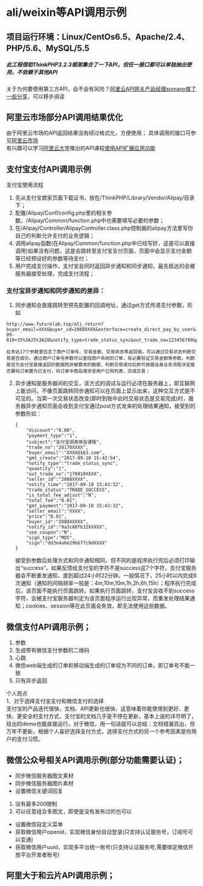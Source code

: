 # ali/weixin等API调用示例
## 项目运行环境：Linux/CentOs6.5、Apache/2.4、PHP/5.6、MySQL/5.5
##### 此工程借助ThinkPHP3.2.3框架集合了一下API，但任一接口都可以单独抽出使用，不依赖于其他API
关于为何要使用第三方API，会不会有风险？[阿里云API网关产品经理somany做了一些分享](https://yq.aliyun.com/articles/72533?spm=5176.100239.0.0.g6BX1g)，可以移步阅读
## 阿里云市场部分API调用结果优化  
由于阿里云市场的API返回结果没有经过格式化，方便使用；
具体调用的接口可参见[阿里云市场](https://promotion.aliyun.com/ntms/market/data.html?spm=5176.8142029.414693.37.Agg7CB)  
有兴趣可以学习[阿里云大学](https://edu.aliyun.com/)推出的API课程[使用API扩展应用功能](https://edu.aliyun.com/course/69?spm=0.0.0.0.k7BeWl)
## 支付宝支付API调用示例
支付宝使用流程
 1. 先从支付宝商家页面下载证书，放在/ThinkPHP/Library/Vendor/Alipay/目录下；  
 2. 配置/Alipay/Conf/config.php里的相关参数，/Alipay/Common/function.php中也需要填写必要的参数；  
 3. 在/Alipay/Controller/AlipayController.class.php控制器的alipay方法里写你自己的判断允许支付的业务逻辑；
 4. 调用alipay函数(在Alipay/Common/function.php中已经写好，这是可以直接调用)如果没有问题，这是会跳转至支付宝支付页面，页面中会显示支付金额等已经预设好的参数等待支付；  
 5. 用户完成支付操作，支付宝会同时返回异步通知和同步通知，最先抵达的会被服务器接受处理，完成支付流程；  

### 支付宝异步通知和同步通知的差异：

 1. 同步通知会直接跳转至预先配置的回调地址，通过get方式传递支付参数，形如
```
http://www.futurelab.top/ali_return?buyer_email=XXX&buyer_id=2088XXXX&exterface=create_direct_pay_by_user&is_success=T&notify_id=RqPnCoPT3K9%252Fvwbh3InWfjfy%252BgJNrz7BPac%252FqwHxJcac3tW0SBAZc&notify_time=2017-09-010+15%3A25%3A20&notify_type=trade_status_sync&out_trade_no=123456789&payment_type=1&seller_email=XXXX&seller_id=2088XXXX&subject=%E4%BC%98%E8%B0%B1%E5%88%9B%E6%96%B0%E8%AF%BE%E7%A8%8B%2F352436&total_fee=0.01&trade_no=201709010XXX&trade_status=TRADE_SUCCESS&sign=505865055c40964fXXXXX&sign_type=MD5
```
    在多达17个参数里包含了商户订单号、交易金额、交易状态等返回值，可以通过交易状态判断交易是否成功，通过商户订单号参数可以查找商户系统的订单，有必要验证交易金额等参数，判断是否为支付宝直接返回的数据而非被篡改的数据，判断交易成功后即可根据自身业务流程决定是否要将订单置为已支付，将订单中商品增添至用户已购列表，完成交易；  

 2. 异步通知是服务器间的交互，该方式的调试与运行必须在服务器上，即互联网上能访问，不像页面跳转同步通知可以在页面上显示出来，这种交互方式是不可见的。当第一次交易状态改变(即时到账中此时交易状态是交易完成)时，服务器异步通知页面会收到支付宝通过post方式发来的处理结果通知，接受到的参数形如：  
    ```
    {
        "discount":"0.00",
        "payment_type":"1",
        "subject":"支付宝调用体验课程",
        "trade_no":"20170XXXX",
        "buyer_email":"XXXX@163.com",
        "gmt_create":"2017-09-10 15:42:54",
        "notify_type":"trade_status_sync",
        "quantity":"1",
        "out_trade_no":"170910XXXX",
        "seller_id":"2088XXXX",
        "notify_time":"2017-09-10 15:43:32",
        "trade_status":"TRADE_SUCCESS",
        "is_total_fee_adjust":"N",
        "total_fee":"0.01",
        "gmt_payment":"2017-09-10 15:43:32",
        "seller_email":"XXXX",
        "price":"0.01",
        "buyer_id":"2088XXXXX",
        "notify_id":"9a3c80f632XXXXX",
        "use_coupon":"N",
        "sign_type":"MD5",
        "sign":"dd3e4a6e29b677c9dXXXX"
    }
    ```
    接受到参数后处理方式和同步通知相同，但不同的是程序执行完后必须打印输出“success”。如果反馈给支付宝的字符不是success这7个字符，支付宝服务器会不断重发通知，直到超过24小时22分钟。一般情况下，25小时以内完成8次通知（通知的间隔频率一般是：4m,10m,10m,1h,2h,6h,15h）；程序执行完成后，该页面不能执行页面跳转。如果执行页面跳转，支付宝会收不到success字符，会被支付宝服务器判定为该页面程序运行出现异常，而重发处理结果通知；cookies、session等在此页面会失效，即无法使用这些数据。

## 微信支付API调用示例；  
 1. 参数  
 2. 生成带有微信支付参数的二维码  
 3. 心跳  
 4. 微信web端生成的订单和移动端生成的订单视为不同的订单，即订单号不能一致
 5. 只有异步返回

个人观点  
1、对于选择支付宝支付和微信支付的选择  
  支付宝的产品迭代很快，文档、API更新也很快，这意味着你能使用到更好、更快、更安全的支付方式，支付宝的文档几乎是不停在更新，基本上说的详尽明了，给出的demo也能直接运行。对于微信，用一句话就可以总结：文档错漏百出，但万年不更新。根据个人喜好选择支付方式，选择支付方式的另一个参考因素是你用户的支付习惯。


## 微信公众号相关API调用示例(部分功能需要认证)；  
  * 同步微信服务器图文素材  
  * 同步微信服务器图片素材  
  * 设置微信关键词回复  
   1. 没有最多200限制  
   2. 可以任意组合多图文，即使是没有发布过的也可以  
  * 设置微信自定义菜单  
  * 获取微信用户openid，实现微信身份自动登录(只支持认证服务号，订阅号可以变通)  
  * 获取微信用户uuid，实现多平台统一账号(只支持认证服务号,需要绑定微信开放平台开发者账号)  

## 阿里大于和云片API调用示例；  
